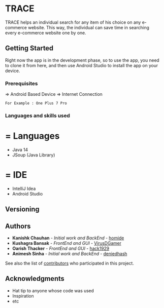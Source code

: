 # TRACE

TRACE helps an individual search for any item of his choice on any e-commerce website. This way, the individual can save time in searching every e-commerce website one by one.

## Getting Started

Right now the app is in the development phase, so to use the app, you need to clone it from here, and then use Android Studio to install the app on your device.

### Prerequisites

=> Android Based Device
=> Internet Connection 

```
For Example : One Plus 7 Pro
```

### Languages and skills used

=
Languages
=

+ Java 14
+ JSoup (Java Library)

=
IDE
=

+ IntelliJ Idea
+ Android Studio  

## Versioning
 

## Authors

* **Kanishk Chauhan** - *Initial work and BackEnd* - [homide](https://github.com/homide)
* **Kushagra Bansak** - *FrontEnd and GUI* - [VirusDGamer](https://github.com/VirusDGamer)
* **Oarish Thacker** - *FrontEnd and GUI* - [hack1929](https://github.com/hack1929)
* **Animesh Sinha** - *Initial work and BackEnd* - [deniedhash](https://github.com/deniedhash)

See also the list of [contributors](https://github.com/homide/Trace_Main/graphs/contributors) who participated in this project.

## Acknowledgments

* Hat tip to anyone whose code was used
* Inspiration
* etc

